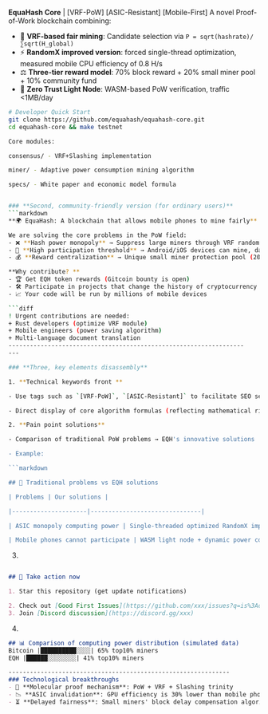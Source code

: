 **EquaHash Core** | [VRF-PoW] [ASIC-Resistant] [Mobile-First]
A novel Proof-of-Work blockchain combining:
- 🎲 **VRF-based fair mining**: Candidate selection via `P = sqrt(hashrate)/∑sqrt(H_global)`
- ⚡ **RandomX improved version**: forced single-thread optimization, measured mobile CPU efficiency of 0.8 H/s
- ⚖️ **Three-tier reward model**: 70% block reward + 20% small miner pool + 10% community fund
- 📱 **Zero Trust Light Node**: WASM-based PoW verification, traffic <1MB/day

```bash
# Developer Quick Start
git clone https://github.com/equahash/equahash-core.git
cd equahash-core && make testnet

Core modules:

consensus/ - VRF+Slashing implementation

miner/ - Adaptive power consumption mining algorithm

specs/ - White paper and economic model formula


### **Second, community-friendly version (for ordinary users)**
```markdown
**🌍 EquaHash: A blockchain that allows mobile phones to mine fairly**

We are solving the core problems in the PoW field:
- ❌ **Hash power monopoly** → Suppress large miners through VRF randomization + hash power square root
- 📱 **High participation threshold** → Android/iOS devices can mine, daily average power consumption <5%
- 💰 **Reward centralization** → Unique small miner protection pool (20% reward allocated to ordinary users)

**Why contribute? **
- 🏆 Get EQH token rewards (Gitcoin bounty is open)
- 🛠️ Participate in projects that change the history of cryptocurrency
- 📈 Your code will be run by millions of mobile devices

```diff
! Urgent contributions are needed:
+ Rust developers (optimize VRF module)
+ Mobile engineers (power saving algorithm)
+ Multi-language document translation
------------------------------------------------------------------
---

### **Three, key elements disassembly**

1. **Technical keywords front **

- Use tags such as `[VRF-PoW]`, `[ASIC-Resistant]` to facilitate SEO search

- Direct display of core algorithm formulas (reflecting mathematical rigor)

2. **Pain point solutions**

- Comparison of traditional PoW problems → EQH's innovative solutions

- Example:

```markdown

## 🔧 Traditional problems vs EQH solutions

| Problems | Our solutions |

|---------------------|-------------------------------|

| ASIC monopoly computing power | Single-threaded optimized RandomX improved version |

| Mobile phones cannot participate | WASM light node + dynamic power consumption control |
```

3. 



```markdown

## 🚀 Take action now

1. Star this repository (get update notifications)

2. Check out [Good First Issues](https://github.com/xxx/issues?q=is%3Aopen+is%3Aissue+label%3A%22good+first+issue%22)
3. Join [Discord discussion](https://discord.gg/xxx)
```

4. 

```markdown
## 📊 Comparison of computing power distribution (simulated data)
Bitcoin |██████████░░░░| 65% top10% miners
EQH |██████░░░░░░░░| 41% top10% miners

--------------------------------------------------------------
### Technological breakthroughs
- 🧩 **Molecular proof mechanism**: PoW + VRF + Slashing trinity
- 📉 **ASIC invalidation**: GPU efficiency is 30% lower than mobile phone CPU ([test report](benchmarks/2023-09.md))
- ⏳ **Delayed fairness**: Small miners' block delay compensation algorithm
